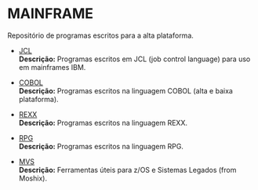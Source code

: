 # MAINFRAME

Repositório de programas escritos para a alta plataforma. 
<br />

* [JCL](https://github.com/fermyno/mainframe/tree/main/JCL)  
  **Descrição:** Programas escritos em JCL (job control language) para uso em mainframes IBM.  

* [COBOL](https://github.com/fermyno/mainframe/tree/main/COBOL)  
  **Descrição:** Programas escritos na linguagem COBOL (alta e baixa plataforma).  

* [REXX](https://github.com/fermyno/mainframe/tree/main/REXX)  
  **Descrição:** Programas escritos na linguagem REXX.  

* [RPG](https://github.com/fermyno/mainframe/tree/main/RPG)  
  **Descrição:** Programas escritos na linguagem RPG.  

* [MVS](https://github.com/fermyno/mvs)  
  **Descrição:** Ferramentas úteis para z/OS e Sistemas Legados (from Moshix).  


